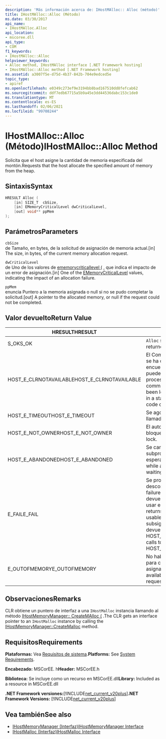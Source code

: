 ```yaml
---
description: 'Más información acerca de: IHostMAlloc:: Alloc (método)'
title: IHostMAlloc::Alloc (Método)
ms.date: 03/30/2017
api_name:
- IHostMAlloc.Alloc
api_location:
- mscoree.dll
api_type:
- COM
f1_keywords:
- IHostMAlloc::Alloc
helpviewer_keywords:
- Alloc method, IHostMAlloc interface [.NET Framework hosting]
- IHostMAlloc::Alloc method [.NET Framework hosting]
ms.assetid: a3007f5e-d75d-4b37-842b-704e9edced5e
topic_type:
- apiref
ms.openlocfilehash: e0349c273ef9e3194bb8bad167510dd8fefcab62
ms.sourcegitcommit: ddf7edb67715a5b9a45e3dd44536dabc153c1de0
ms.translationtype: MT
ms.contentlocale: es-ES
ms.lasthandoff: 02/06/2021
ms.locfileid: "99708244"
---
```

# <a name="ihostmallocalloc-method"></a><span data-ttu-id="bc040-103">IHostMAlloc::Alloc (Método)</span><span class="sxs-lookup"><span data-stu-id="bc040-103">IHostMAlloc::Alloc Method</span></span>

<span data-ttu-id="bc040-104">Solicita que el host asigne la cantidad de memoria especificada del montón.</span><span class="sxs-lookup"><span data-stu-id="bc040-104">Requests that the host allocate the specified amount of memory from the heap.</span></span>  
  
## <a name="syntax"></a><span data-ttu-id="bc040-105">Sintaxis</span><span class="sxs-lookup"><span data-stu-id="bc040-105">Syntax</span></span>  
  
```cpp  
HRESULT Alloc (  
    [in] SIZE_T  cbSize,
    [in] EMemoryCriticalLevel dwCriticalLevel,
    [out] void** ppMem  
);  
```  
  
## <a name="parameters"></a><span data-ttu-id="bc040-106">Parámetros</span><span class="sxs-lookup"><span data-stu-id="bc040-106">Parameters</span></span>  

 `cbSize`  
 <span data-ttu-id="bc040-107">de Tamaño, en bytes, de la solicitud de asignación de memoria actual.</span><span class="sxs-lookup"><span data-stu-id="bc040-107">[in] The size, in bytes, of the current memory allocation request.</span></span>  
  
 `dwCriticalLevel`  
 <span data-ttu-id="bc040-108">de Uno de los valores de [ememorycriticallevel (](ememorycriticallevel-enumeration.md) , que indica el impacto de un error de asignación.</span><span class="sxs-lookup"><span data-stu-id="bc040-108">[in] One of the [EMemoryCriticalLevel](ememorycriticallevel-enumeration.md) values, indicating the impact of an allocation failure.</span></span>  
  
 `ppMem`  
 <span data-ttu-id="bc040-109">enuncia Puntero a la memoria asignada o null si no se pudo completar la solicitud.</span><span class="sxs-lookup"><span data-stu-id="bc040-109">[out] A pointer to the allocated memory, or null if the request could not be completed.</span></span>  
  
## <a name="return-value"></a><span data-ttu-id="bc040-110">Valor devuelto</span><span class="sxs-lookup"><span data-stu-id="bc040-110">Return Value</span></span>  
  
|<span data-ttu-id="bc040-111">HRESULT</span><span class="sxs-lookup"><span data-stu-id="bc040-111">HRESULT</span></span>|<span data-ttu-id="bc040-112">Descripción</span><span class="sxs-lookup"><span data-stu-id="bc040-112">Description</span></span>|  
|-------------|-----------------|  
|<span data-ttu-id="bc040-113">S_OK</span><span class="sxs-lookup"><span data-stu-id="bc040-113">S_OK</span></span>|<span data-ttu-id="bc040-114">`Alloc` se devolvió correctamente.</span><span class="sxs-lookup"><span data-stu-id="bc040-114">`Alloc` returned successfully.</span></span>|  
|<span data-ttu-id="bc040-115">HOST_E_CLRNOTAVAILABLE</span><span class="sxs-lookup"><span data-stu-id="bc040-115">HOST_E_CLRNOTAVAILABLE</span></span>|<span data-ttu-id="bc040-116">El Common Language Runtime (CLR) no se ha cargado en un proceso o el CLR se encuentra en un estado en el que no puede ejecutar código administrado ni procesar la llamada correctamente.</span><span class="sxs-lookup"><span data-stu-id="bc040-116">The common language runtime (CLR) has not been loaded into a process, or the CLR is in a state in which it cannot run managed code or process the call successfully.</span></span>|  
|<span data-ttu-id="bc040-117">HOST_E_TIMEOUT</span><span class="sxs-lookup"><span data-stu-id="bc040-117">HOST_E_TIMEOUT</span></span>|<span data-ttu-id="bc040-118">Se agotó el tiempo de espera de la llamada.</span><span class="sxs-lookup"><span data-stu-id="bc040-118">The call timed out.</span></span>|  
|<span data-ttu-id="bc040-119">HOST_E_NOT_OWNER</span><span class="sxs-lookup"><span data-stu-id="bc040-119">HOST_E_NOT_OWNER</span></span>|<span data-ttu-id="bc040-120">El autor de la llamada no posee el bloqueo.</span><span class="sxs-lookup"><span data-stu-id="bc040-120">The caller does not own the lock.</span></span>|  
|<span data-ttu-id="bc040-121">HOST_E_ABANDONED</span><span class="sxs-lookup"><span data-stu-id="bc040-121">HOST_E_ABANDONED</span></span>|<span data-ttu-id="bc040-122">Se canceló un evento mientras un subproceso o fibra bloqueados estaba esperando en él.</span><span class="sxs-lookup"><span data-stu-id="bc040-122">An event was canceled while a blocked thread or fiber was waiting on it.</span></span>|  
|<span data-ttu-id="bc040-123">E_FAIL</span><span class="sxs-lookup"><span data-stu-id="bc040-123">E_FAIL</span></span>|<span data-ttu-id="bc040-124">Se produjo un error grave desconocido.</span><span class="sxs-lookup"><span data-stu-id="bc040-124">An unknown catastrophic failure occurred.</span></span> <span data-ttu-id="bc040-125">Cuando un método devuelve E_FAIL, CLR ya no se puede usar en el proceso.</span><span class="sxs-lookup"><span data-stu-id="bc040-125">When a method returns E_FAIL, the CLR is no longer usable within the process.</span></span> <span data-ttu-id="bc040-126">Las llamadas subsiguientes a métodos de hospedaje devuelven HOST_E_CLRNOTAVAILABLE.</span><span class="sxs-lookup"><span data-stu-id="bc040-126">Subsequent calls to hosting methods return HOST_E_CLRNOTAVAILABLE.</span></span>|  
|<span data-ttu-id="bc040-127">E_OUTOFMEMORY</span><span class="sxs-lookup"><span data-stu-id="bc040-127">E_OUTOFMEMORY</span></span>|<span data-ttu-id="bc040-128">No había suficiente memoria disponible para completar la solicitud de asignación.</span><span class="sxs-lookup"><span data-stu-id="bc040-128">Not enough memory was available to complete the allocation request.</span></span>|  
  
## <a name="remarks"></a><span data-ttu-id="bc040-129">Observaciones</span><span class="sxs-lookup"><span data-stu-id="bc040-129">Remarks</span></span>  

 <span data-ttu-id="bc040-130">CLR obtiene un puntero de interfaz a una `IHostMalloc` instancia llamando al método [IHostMemoryManager:: CreateMAlloc (](ihostmemorymanager-createmalloc-method.md) .</span><span class="sxs-lookup"><span data-stu-id="bc040-130">The CLR gets an interface pointer to an `IHostMalloc` instance by calling the [IHostMemoryManager::CreateMalloc](ihostmemorymanager-createmalloc-method.md) method.</span></span>  
  
## <a name="requirements"></a><span data-ttu-id="bc040-131">Requisitos</span><span class="sxs-lookup"><span data-stu-id="bc040-131">Requirements</span></span>  

 <span data-ttu-id="bc040-132">**Plataformas:** Vea [Requisitos de sistema](../../get-started/system-requirements.md).</span><span class="sxs-lookup"><span data-stu-id="bc040-132">**Platforms:** See [System Requirements](../../get-started/system-requirements.md).</span></span>  
  
 <span data-ttu-id="bc040-133">**Encabezado:** MSCorEE. h</span><span class="sxs-lookup"><span data-stu-id="bc040-133">**Header:** MSCorEE.h</span></span>  
  
 <span data-ttu-id="bc040-134">**Biblioteca:** Se incluye como un recurso en MSCorEE.dll</span><span class="sxs-lookup"><span data-stu-id="bc040-134">**Library:** Included as a resource in MSCorEE.dll</span></span>  
  
 <span data-ttu-id="bc040-135">**.NET Framework versiones:**[!INCLUDE[net_current_v20plus](../../../../includes/net-current-v20plus-md.md)]</span><span class="sxs-lookup"><span data-stu-id="bc040-135">**.NET Framework Versions:** [!INCLUDE[net_current_v20plus](../../../../includes/net-current-v20plus-md.md)]</span></span>  
  
## <a name="see-also"></a><span data-ttu-id="bc040-136">Vea también</span><span class="sxs-lookup"><span data-stu-id="bc040-136">See also</span></span>

- [<span data-ttu-id="bc040-137">IHostMemoryManager (Interfaz)</span><span class="sxs-lookup"><span data-stu-id="bc040-137">IHostMemoryManager Interface</span></span>](ihostmemorymanager-interface.md)
- [<span data-ttu-id="bc040-138">IHostMalloc (Interfaz)</span><span class="sxs-lookup"><span data-stu-id="bc040-138">IHostMalloc Interface</span></span>](ihostmalloc-interface.md)
